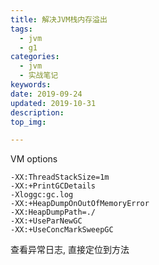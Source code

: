 ```yaml
---
title: 解决JVM栈内存溢出
tags:
  - jvm
  - g1
categories:
  - jvm
  - 实战笔记
keywords: 
date: 2019-09-24
updated: 2019-10-31
description: 
top_img:

---
```




VM options

```
-XX:ThreadStackSize=1m
-XX:+PrintGCDetails
-Xloggc:gc.log
-XX:+HeapDumpOnOutOfMemoryError
-XX:HeapDumpPath=./
-XX:+UseParNewGC
-XX:+UseConcMarkSweepGC
```



查看异常日志, 直接定位到方法

